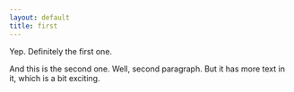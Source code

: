 ```yaml
---
layout: default
title: first
---
```


Yep. Definitely the first one.

And this is the second one. Well, second paragraph. But it has more text in it, which is a bit exciting.
